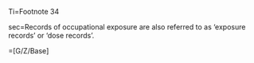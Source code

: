 Ti=Footnote 34

sec=Records of occupational exposure are also referred to as ‘exposure records’ or ‘dose
records’.

=[G/Z/Base]
